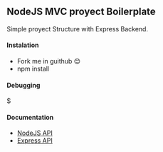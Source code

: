 ## NodeJS MVC proyect Boilerplate
Simple proyect Structure with Express Backend.
 
 
 
#### Instalation
- Fork me in guithub :blush:
- npm install


#### Debugging
$



#### Documentation
- [NodeJS API](https://nodejs.org/api/)
- [Express API](http://expressjs.com/4x/api.html)